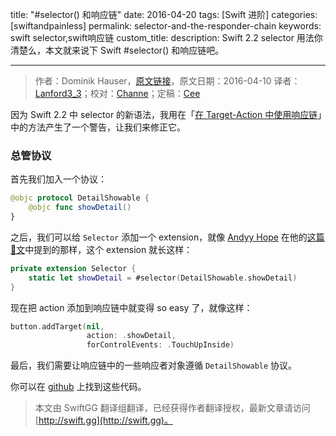 title: "#selector() 和响应链"
date: 2016-04-20
tags: [Swift 进阶]
categories: [swiftandpainless]
permalink: selector-and-the-responder-chain
keywords: swift selector,swift响应链
custom_title: 
description: Swift 2.2 selector 用法你清楚么，本文就来说下 Swift #selector() 和响应链吧。

---
> 作者：Dominik Hauser，[原文链接](http://swiftandpainless.com/selector-and-the-responder-chain/)，原文日期：2016-04-10
> 译者：[Lanford3_3](http://lanfordcai.github.io)；校对：[Channe](http://www.jianshu.com/users/7a07113a6597/latest_articles)；定稿：[Cee](https://github.com/Cee)
  







<!--此处开始正文-->

因为 Swift 2.2 中 selector 的新语法，我用在「[在 Target-Action 中使用响应链](http://swift.gg/2016/01/06/utilize-the-responder-chain-for-target-action/)」中的方法产生了一个警告，让我们来修正它。

<!--more-->

### 总管协议

首先我们加入一个协议：

```swift
@objc protocol DetailShowable {
    @objc func showDetail()
}
```

之后，我们可以给 `Selector` 添加一个 extension，就像 [Andyy Hope](https://twitter.com/AndyyHope) 在他的[这篇🐂文](https://medium.com/swift-programming/swift-selector-syntax-sugar-81c8a8b10df3#.6gteb7p1s)中提到的那样，这个 extension 就长这样：

```swift
private extension Selector {
    static let showDetail = #selector(DetailShowable.showDetail)
}
```

现在把 action 添加到响应链中就变得 so easy 了，就像这样：

```swift
button.addTarget(nil, 
                 action: .showDetail,
                 forControlEvents: .TouchUpInside)
```

最后，我们需要让响应链中的一些响应者对象遵循 `DetailShowable` 协议。

你可以在 [github](https://github.com/dasdom/SelectorSyntaxSugar) 上找到这些代码。
> 本文由 SwiftGG 翻译组翻译，已经获得作者翻译授权，最新文章请访问 [http://swift.gg](http://swift.gg)。